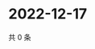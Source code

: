 # 2022-12-17

共 0 条

<!-- BEGIN WEIBO -->
<!-- 最后更新时间 Sat Dec 17 2022 11:14:08 GMT+0800 (China Standard Time) -->

<!-- END WEIBO -->

